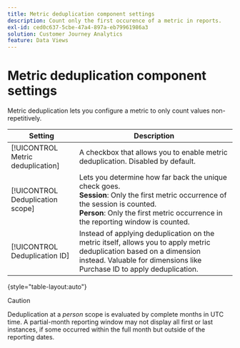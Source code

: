 ```yaml
---
title: Metric deduplication component settings
description: Count only the first occurence of a metric in reports.
exl-id: ced0c637-5cbe-47a4-897a-eb79961986a3
solution: Customer Journey Analytics
feature: Data Views
---
```

# Metric deduplication component settings

Metric deduplication lets you configure a metric to only count values non-repetitively.

| Setting | Description |
| --- | --- |
| [!UICONTROL Metric deduplication] | A checkbox that allows you to enable metric deduplication. Disabled by default. |
| [!UICONTROL Deduplication scope] | Lets you determine how far back the unique check goes.<br>**Session**: Only the first metric occurrence of the session is counted.<br>**Person**: Only the first metric occurrence in the reporting window is counted. |
| [!UICONTROL Deduplication ID] | Instead of applying deduplication on the metric itself, allows you to apply metric deduplication based on a dimension instead. Valuable for dimensions like Purchase ID to apply deduplication. |

{style="table-layout:auto"}

   >[!CAUTION]
   >
   >   Deduplication at a _person_ scope is evaluated by complete months in UTC time. A partial-month reporting window may not display all first or last instances, if some occurred within the full month but outside of the reporting dates.
